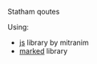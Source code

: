 Statham qoutes

Using:
* [js](https://github.com/mitranim/js/) library by mitranim
* [marked](https://github.com/markedjs/marked) library